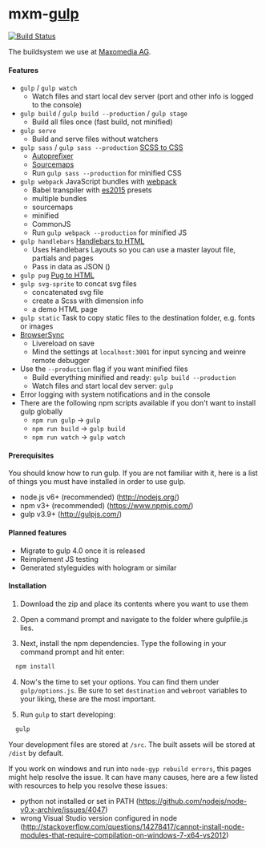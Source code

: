 # mxm-[gulp](https://github.com/gulpjs/gulp)
[![Build Status](https://travis-ci.org/maxomedia/mxm-gulp.svg?branch=develop)](https://travis-ci.org/maxomedia/mxm-gulp)

The buildsystem we use at [Maxomedia AG](https://maxomedia.ch/).

#### Features
- `gulp` / `gulp watch`
  - Watch files and start local dev server (port and other info is logged to the console)
- `gulp build` / `gulp build --production` / `gulp stage`
  - Build all files once (fast build, not minified)
- `gulp serve`
  - Build and serve files without watchers
- `gulp sass` / `gulp sass --production` [SCSS to CSS](https://github.com/dlmanning/gulp-sass)
  - [Autoprefixer](https://github.com/sindresorhus/gulp-autoprefixer)
  - [Sourcemaps](https://github.com/floridoo/gulp-sourcemaps)
  - Run `gulp sass --production` for minified CSS
- `gulp webpack` JavaScript bundles with [webpack](https://github.com/webpack/webpack)
  - Babel transpiler with [es2015](https://babeljs.io/docs/plugins/preset-es2015/) presets
  - multiple bundles
  - sourcemaps
  - minified
  - CommonJS
  - Run `gulp webpack --production` for minified JS
- `gulp handlebars` [Handlebars to HTML](https://github.com/shannonmoeller/handlebars-layouts)
  - Uses Handlebars Layouts so you can use a master layout file, partials and pages
  - Pass in data as JSON ()
- `gulp pug` [Pug to HTML](https://github.com/pugjs/gulp-pug)
- `gulp svg-sprite` to concat svg files
  - concatenated svg file
  - create a Scss with dimension info
  - a demo HTML page
- `gulp static` Task to copy static files to the destination folder, e.g. fonts or images
- [BrowserSync](https://github.com/BrowserSync/browser-sync)
  - Livereload on save
  - Mind the settings at `localhost:3001` for input syncing and weinre remote debugger
- Use the `--production` flag if you want minified files
  - Build everything minified and ready: `gulp build --production`
  - Watch files and start local dev server: `gulp`
- Error logging with system notifications and in the console
- There are the following npm scripts available if you don't want to install gulp globally
  - `npm run gulp` -> `gulp`
  - `npm run build` -> `gulp build`
  - `npm run watch` -> `gulp watch`

#### Prerequisites
You should know how to run gulp. If you are not familiar with it, here is a list of things you must have installed in order to use gulp.
- node.js v6+ (recommended) (http://nodejs.org/)
- npm v3+ (recommended) (https://www.npmjs.com/)
- gulp v3.9+ (http://gulpjs.com/)

#### Planned features
- Migrate to gulp 4.0 once it is released
- Reimplement JS testing
- Generated styleguides with hologram or similar

#### Installation
1. Download the zip and place its contents where you want to use them

2. Open a command prompt and navigate to the folder where gulpfile.js lies.

3. Next, install the npm dependencies. Type the following in your command prompt and hit enter:
  ```bash
    npm install
  ```

4.  Now's the time to set your options. You can find them under `gulp/options.js`. Be sure to set `destination` and `webroot` variables to your liking, these are the most important.

5. Run `gulp` to start developing:
  ```bash
    gulp
  ```
  
  Your development files are stored at `/src`. The built assets will be stored at `/dist` by default.
  
If you work on windows and run into `node-gyp rebuild errors`, this pages might help resolve the issue. It can have many causes, here are a few listed with resources to help you resolve these issues:
 - python not installed or set in PATH (https://github.com/nodejs/node-v0.x-archive/issues/4047)
 - wrong Visual Studio version configured in node (http://stackoverflow.com/questions/14278417/cannot-install-node-modules-that-require-compilation-on-windows-7-x64-vs2012)
